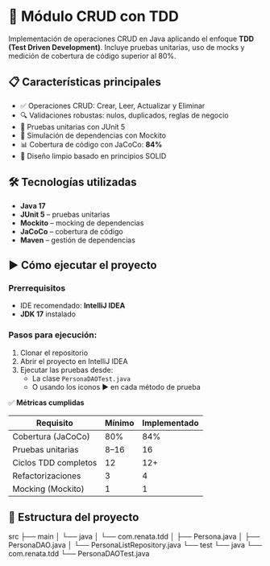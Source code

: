 # 🚀 Módulo CRUD con TDD
Implementación de operaciones CRUD en Java aplicando el enfoque **TDD (Test Driven Development)**. 
Incluye pruebas unitarias, uso de mocks y medición de cobertura de código superior al 80%.

## 📋 Características principales
- ✅ Operaciones CRUD: Crear, Leer, Actualizar y Eliminar
- 🔍 Validaciones robustas: nulos, duplicados, reglas de negocio
- 🧪 Pruebas unitarias con JUnit 5
- 🧩 Simulación de dependencias con Mockito
- 📊 Cobertura de código con JaCoCo: **84%**
- 🧼 Diseño limpio basado en principios SOLID

## 🛠 Tecnologías utilizadas
- **Java 17**
- **JUnit 5** – pruebas unitarias
- **Mockito** – mocking de dependencias
- **JaCoCo** – cobertura de código
- **Maven** – gestión de dependencias

## ▶️ Cómo ejecutar el proyecto

### Prerrequisitos

- IDE recomendado: **IntelliJ IDEA**
- **JDK 17** instalado
### Pasos para ejecución:

1. Clonar el repositorio
2. Abrir el proyecto en IntelliJ IDEA
3. Ejecutar las pruebas desde:
   - La clase `PersonaDAOTest.java`
   - O usando los iconos ▶️ en cada método de prueba


✅ **Métricas cumplidas**

| Requisito             | Mínimo | Implementado |
|-----------------------|--------|--------------|
| Cobertura (JaCoCo)    | 80%    | 84%          |
| Pruebas unitarias     | 8–16   | 16           |
| Ciclos TDD completos  | 12     | 12+          |
| Refactorizaciones     | 3      | 4            |
| Mocking (Mockito)     | 1      | 1            |


## 📂 Estructura del proyecto

src
├── main
│ └── java
│ └── com.renata.tdd
│ ├── Persona.java
│ ├── PersonaDAO.java
│ └── PersonaListRepository.java
└── test
└── java
└── com.renata.tdd
└── PersonaDAOTest.java


